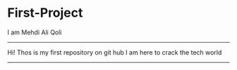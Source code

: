 # First-Project
I am Mehdi Ali Qoli
<hr>

Hi! Thos is my first repository on git hub I am here to crack the tech world
<hr>
